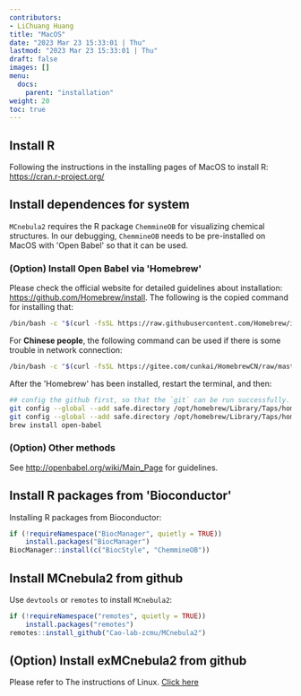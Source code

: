 ```yaml
---
contributors:
- LiChuang Huang
title: "MacOS"
date: "2023 Mar 23 15:33:01 | Thu"
lastmod: "2023 Mar 23 15:33:01 | Thu"
draft: false
images: []
menu:
  docs:
    parent: "installation"
weight: 20
toc: true
---
```




## Install R

Following the instructions in the installing pages of MacOS to install R:
<https://cran.r-project.org/>

## Install dependences for system

`MCnebula2` requires the R package `ChemmineOB` for visualizing chemical
structures. In our debugging, `ChemmineOB` needs to be pre-installed on MacOS
with 'Open Babel' so that it can be used.

### (Option) Install Open Babel via 'Homebrew'

Please check the official website for detailed guidelines about installation:
<https://github.com/Homebrew/install>.
The following is the copied command for installing that:


```bash
/bin/bash -c "$(curl -fsSL https://raw.githubusercontent.com/Homebrew/install/HEAD/install.sh)"
```

For **Chinese people**, the following command can be used if there is some trouble
in network connection:


```bash
/bin/bash -c "$(curl -fsSL https://gitee.com/cunkai/HomebrewCN/raw/master/Homebrew.sh)"
```

After the 'Homebrew' has been installed, restart the terminal, and then:


```bash
## config the github first, so that the `git` can be run successfully.
git config --global --add safe.directory /opt/homebrew/Library/Taps/homebrew/homebrew-core
git config --global --add safe.directory /opt/homebrew/Library/Taps/homebrew/homebrew-cask
brew install open-babel
```

### (Option) Other methods

See <http://openbabel.org/wiki/Main_Page> for guidelines.

## Install R packages from 'Bioconductor'

Installing R packages from Bioconductor:


```r
if (!requireNamespace("BiocManager", quietly = TRUE))
    install.packages("BiocManager")
BiocManager::install(c("BiocStyle", "ChemmineOB"))
```

## Install MCnebula2 from github

Use `devtools` or `remotes` to install `MCnebula2`:

```r
if (!requireNamespace("remotes", quietly = TRUE))
    install.packages("remotes")
remotes::install_github("Cao-lab-zcmu/MCnebula2")
```

## (Option) Install exMCnebula2 from github 

Please refer to The instructions of Linux.
<a href="/docs/installation/linux/#install-exmcnebula2-from-github-optional">Click here</a>

